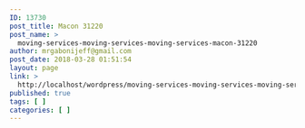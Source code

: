 ```yaml
---
ID: 13730
post_title: Macon 31220
post_name: >
  moving-services-moving-services-moving-services-macon-31220
author: mrgabonijeff@gmail.com
post_date: 2018-03-28 01:51:54
layout: page
link: >
  http://localhost/wordpress/moving-services-moving-services-moving-services-macon-31220/
published: true
tags: [ ]
categories: [ ]
---
```

